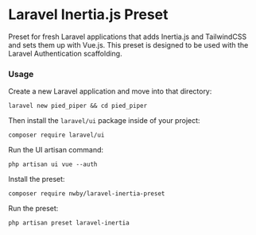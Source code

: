 # Laravel Inertia.js Preset

Preset for fresh Laravel applications that adds Inertia.js and TailwindCSS and sets them up with Vue.js. This preset is designed to be used with the Laravel Authentication scaffolding.

### Usage

Create a new Laravel application and move into that directory:

```
laravel new pied_piper && cd pied_piper
```

Then install the `laravel/ui` package inside of your project:

```
composer require laravel/ui
```

Run the UI artisan command:

```
php artisan ui vue --auth
```

Install the preset:

```
composer require nwby/laravel-inertia-preset
```

Run the preset:

```
php artisan preset laravel-inertia
```
